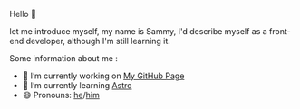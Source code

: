 Hello 👋

let me introduce myself, my name is Sammy, I'd describe myself as a front-end developer, although I'm still learning it. 

Some information about me :

- 🔭 I’m currently working on [My GitHub Page](https://samxuling.github.io)
- 🌱 I’m currently learning [Astro](https://astro.build)
- 😄 Pronouns: [he](https://en.m.wikipedia.org/wiki/He_(pronoun))/[him](https://en.m.wikipedia.org/wiki/He_(pronoun)) 
<!--- 👯 I’m looking to collaborate on ...-->
<!--- 🤔 I’m looking for help with ...-->
<!--- 💬 Ask me about ...-->
<!--- 📫 How to reach me: ...-->
<!--- ⚡ Fun fact: ...-->
